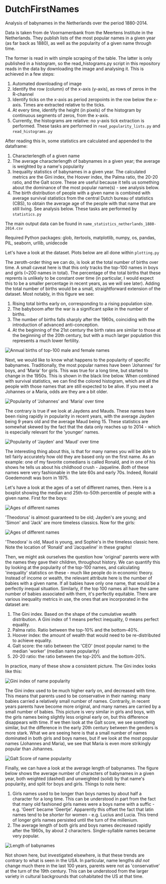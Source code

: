 # DutchFirstNames
Analysis of babynames in the Netherlands over the period 1880-2014.

Data is taken from de Voornamenbank from the Meertens Institute in the Netherlands. They publish lists of the  most popular names in a given year (as far back as 1880), as well as the popularity of a given name through time. 

The former is read in with simple scraping of the table. The latter is only published in a histogram, so the read_histograms.py script in this repository reads in the data by downloading the image and analysing it. This is achieved in a few steps:
1. Automated downloading of image
1. Identify the row (column) of the x-axis (y-axis), as rows of zeros in the R-channel
1. Identify ticks on the x-axis as period zeropoints in the row below the x-axis. Times are extracted relative to the ticks.
1. At every time, identify the height (in pixels) of the histogram by continuous segments of zeros, from the x-axis.
1. Currently, the histograms are relative: no y-axis tick extraction is performed. 
These tasks are performed in `read_popularity_lists.py` and `read_histograms.py`

After reading this in, some statistics are calculated and appended to the dataframe: 
1. Characterlength of a given name
1. The average characterlength of babynames in a given year; the average is weighted by a name's popularity
1. Inequality statistics of babynames in a given year. The calculated metrics are the Gini index, the Hoover index, the Palma ratio, the 20-20 ratio, and the Galt score. These are useful because it tells us something about the dominance of the most popular name(s) - see analysis below. 
1. The birth distribution of people with a given name is combined with average survival statistics from the central Dutch bureau of statistics (CBS), to obtain the average age of the people with that name that are still living. See analysis below. 
These tasks are performed by `statistics.py`

The main output data can be found in `name_statistics_netherlands_1880-2014.csv`

Required Python packages:
glob, itertools, matplotlib, numpy, os, pandas, PIL, seaborn, urllib, unidecode

Let's have a look at the dataset. Plots below are all done within `plotting.py`

The zeroth-order thing we can do, is look at the total number of births over time. A small caveat here is that this only tracks the top-100 names in boys and girls (~200 names in total). The percentage of the total births that these reprents is unlikely to be constant over time (in particular, I would expect this to be a smaller percentage in recent years, as we will see later). Adding the total number of births would be a small, straightforward extension of the dataset. 
Most notably, in this figure we see:
1. Rising total births early on, corresponding to a rising population size. 
1. The babyboom after the war is a significant spike in the number of births. 
1. The number of births falls sharply after the 1960s, coinciding with the introduction of advanced anti-conception.
1. At the beginning of the 21st century the birth rates are similar to those at the beginning of the 20th century, but with a much larger population this represents a much lower fertility. 

![Annual births of top-100 male and female names](https://github.com/Josha91/DutchFirstNames/blob/master/images/annual_births.png)

Next, we would like to know what happens to the popularity of specific babynames. Traditionally, the most popular names have been 'Johannes' for boys, and 'Maria' for girls. This was true for a long time, but started to change in the 1950s. This is shown in the black line below. When combined with survival statistics, we can find the colored histogram, which are all the people with those names that are still expected to be alive. If you meet a Johannes or a Maria, odds are they are a bit older. 

![Popularity of 'Johannes' and 'Maria' over time](https://github.com/Josha91/DutchFirstNames/blob/master/images/Johannes_Maria.png)

The contrary is true if we look at Jaydens and Mauds. These names have been rising rapidly in popularity in recent years, with the average Jayden being 9 years old and the average Maud being 15. These statistics are somewhat skewed by the fact that the data only reaches up to 2014 - which is especially relevant for the 'younger' names. 

![Popularity of 'Jayden' and 'Maud' over time](https://github.com/Josha91/DutchFirstNames/blob/master/images/Jayden_Maud.png)

The interesting thing about this, is that for many names you will be able to tell fairly accurately how old they are based only on the first name. As an example: one of my favorite comedians is called Ronald, and in one of his shows he tells us about his childhood crush - Jaqueline. *Both* of these names were very fashionable in the late 60s and early 70s. Indeed, Ronald Goedemondt was born in 1975. 

Let's have a look at the ages of a set of different names, then. Here is a boxplot showing the median and 25th-to-50th percentile of people with a given name. First for the boys:

![Ages of different names](https://github.com/Josha91/DutchFirstNames/blob/master/images/age_distribution_man.png)

'Theodorus' is almost guaranteed to be old; Jayden's are young; and 'Simon' and 'Jack' are more timeless classics. Now for the girls:

![Ages of different names](https://github.com/Josha91/DutchFirstNames/blob/master/images/age_distribution_vrouw.png)

'Theodora' is old, Maud is young, and Sophie's in the timeless classic here. Note the location of 'Ronald' and 'Jacqueline' in these graphs!

Then, we might ask ourselves the question how 'original' parents were with the names they gave their children, throughout history. We can quantify this by looking at the popularity of the top-100 names, and calculating 'inequality' statistics on these - much like people do in economic theory. Instead of income or wealth, the relevant attribute here is the number of babies with a given name. If all babies have only one name, that would be a perfectly inequal situation. Similarly, if the top 100 names all have the same number of babies associated with them, it's perfectly equitable. There are various inequality metrics in use, the ones that are incorporated in the dataset are:
1. The Gini index. Based on the shape of the cumulative wealth distribution. A Gini index of 1 means perfect inequality, 0 means perfect equality.
2. Palma ratio. Ratio between the top-10% and the bottom-40%.
3. Hoover index: the amount of wealth that would need to be re-distributed to achieve equality.
4. Galt score: the ratio between the 'CEO' (most popular name) to the median 'worker' (median name popularity)
5. 20-20 ratio: the ratio between the top-20% and the bottom-20%. 

In practice, many of these show a consistent picture. The Gini index looks like this:

![Gini index of name popularity](https://github.com/Josha91/DutchFirstNames/blob/master/images/Gini.png)

The Gini index used to be much higher early on, and decreased with time. This means that parents used to be conservative in their naming: many babies carried a relatively small number of names. Contrarily, in recent years parents have become more original, and many names are carried by a small number of babies. This picture is very similar in girls and boys, with the girls names being slightly less original early on, but this difference disappears with time. 
If we then look at the Galt score, we see something similar, but the difference in the early 20th century between the genders is more stark. What we are seeing here is that a small number of names dominated in both girls and boys names, but if we look at the most popular names (Johannes and Maria), we see that Maria is even more strikingly popular than Johannes. 

![Galt Score of name popularity](https://github.com/Josha91/DutchFirstNames/blob/master/images/Galt.png)

Finally, we can have a look at the average length of babynames. The figure below shows the average number of characters of babynames in a given year, both weighted (dashed) and unweighted (solid) by that name's popularity, and split for boys and girls. Things to note here:
1. Girls names used to be longer than boys names by about half a character for a long time. This can be understood in part from the fact that many old fashioned girls names were a boys name with a suffic - e.g. 'Geert' became 'Geertje'. Apparently this offset the fact that latin names tend to be *shorter* for women - e.g. Lucius and Lucia. This trend of longer girls names persisted until the turn of the millenium. 
1. The average length of both girls and boys names decreased rapidly after the 1960s, by about 2 characters. Single-syllable names became very popular. 


![Length of babynames](https://github.com/Josha91/DutchFirstNames/blob/master/images/average_name_length.png)

Not shown here, but investigated elsewhere, is that these trends are contrary to what is seen in the USA. In particular, name lengths *did not* change much there in the last 100 years, parents were not as 'conservative' at the turn of the 19th century. This can be understood from the larger variety in cultural backgrounds that cohabitated the US at that time.

